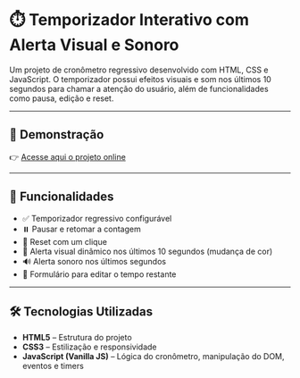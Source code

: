 # ⏱️ Temporizador Interativo com Alerta Visual e Sonoro

Um projeto de cronômetro regressivo desenvolvido com HTML, CSS e JavaScript. O temporizador possui efeitos visuais e som nos últimos 10 segundos para chamar a atenção do usuário, além de funcionalidades como pausa, edição e reset.

---

## 📸 Demonstração

👉 [Acesse aqui o projeto online](https://timer-interativo.netlify.app/)

---

## 🎯 Funcionalidades

- ✅ Temporizador regressivo configurável
- ⏸️ Pausar e retomar a contagem
- 🔁 Reset com um clique
- 🎨 Alerta visual dinâmico nos últimos 10 segundos (mudança de cor)
- 🔊 Alerta sonoro nos últimos segundos
- 📝 Formulário para editar o tempo restante

---

## 🛠️ Tecnologias Utilizadas

- **HTML5** – Estrutura do projeto
- **CSS3** – Estilização e responsividade
- **JavaScript (Vanilla JS)** – Lógica do cronômetro, manipulação do DOM, eventos e timers
